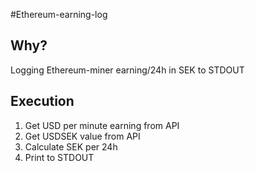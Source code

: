 #Ethereum-earning-log

## Why?
Logging Ethereum-miner earning/24h in SEK to STDOUT

## Execution
1. Get USD per minute earning from API
2. Get USDSEK value from API
3. Calculate SEK per 24h
4. Print to STDOUT
